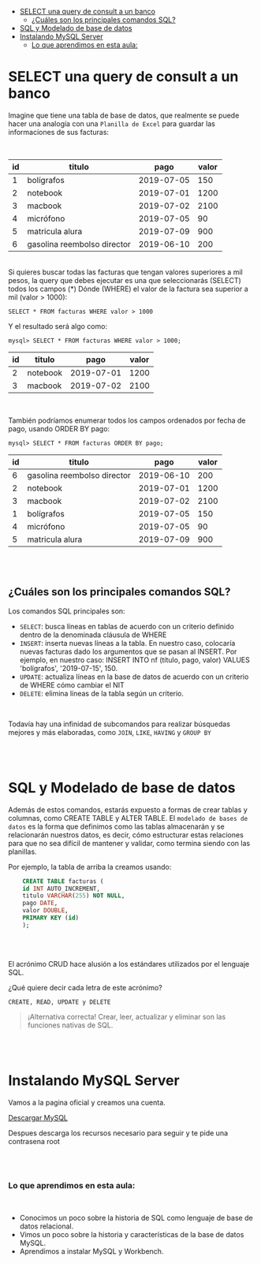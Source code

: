 - [SELECT una query de consult a un banco](#select-una-query-de-consult-a-un-banco)
  - [¿Cuáles son los principales comandos SQL?](#cuáles-son-los-principales-comandos-sql)
- [SQL y Modelado de base de datos](#sql-y-modelado-de-base-de-datos)
- [Instalando MySQL Server](#instalando-mysql-server)
    - [Lo que aprendimos en esta aula:](#lo-que-aprendimos-en-esta-aula)

# SELECT una query de consult a un banco

Imagine que tiene una tabla de base de datos, que realmente se puede hacer una analogía con una `Planilla de Excel` para guardar las informaciones de sus facturas:

<br>

| id  | titulo                      | pago       | valor |
| --- | --------------------------- | ---------- | ----- |
| 1   | bolígrafos                  | 2019-07-05 | 150   |
| 2   | notebook                    | 2019-07-01 | 1200  |
| 3   | macbook                     | 2019-07-02 | 2100  |
| 4   | micrófono                   | 2019-07-05 | 90    |
| 5   | matricula alura             | 2019-07-09 | 900   |
| 6   | gasolina reembolso director | 2019-06-10 | 200   |

<br>
Si quieres buscar todas las facturas que tengan valores superiores a mil pesos, la query que debes ejecutar es una que seleccionarás (SELECT) todos los campos (*) Dónde (WHERE) el valor de la factura sea superior a mil (valor > 1000):

<br>

    SELECT * FROM facturas WHERE valor > 1000

Y el resultado será algo como:

    mysql> SELECT * FROM facturas WHERE valor > 1000;

| id  | titulo   | pago       | valor |
| --- | -------- | ---------- | ----- |
| 2   | notebook | 2019-07-01 | 1200  |
| 3   | macbook  | 2019-07-02 | 2100  |

<br>

También podríamos enumerar todos los campos ordenados por fecha de pago, usando ORDER BY pago:

    mysql> SELECT * FROM facturas ORDER BY pago;

| id  | titulo                      | pago       | valor |
| --- | --------------------------- | ---------- | ----- |
| 6   | gasolina reembolso director | 2019-06-10 | 200   |
| 2   | notebook                    | 2019-07-01 | 1200  |
| 3   | macbook                     | 2019-07-02 | 2100  |
| 1   | bolígrafos                  | 2019-07-05 | 150   |
| 4   | micrófono                   | 2019-07-05 | 90    |
| 5   | matricula alura             | 2019-07-09 | 900   |

<br><br>

## ¿Cuáles son los principales comandos SQL?

Los comandos SQL principales son:

- `SELECT`: busca líneas en tablas de acuerdo con un criterio definido dentro de la denominada cláusula de WHERE
- `INSERT`: inserta nuevas líneas a la tabla. En nuestro caso, colocaría nuevas facturas dado los argumentos que se pasan al INSERT. Por ejemplo, en nuestro caso: INSERT INTO nf (título, pago, valor) VALUES 'bolígrafos', '2019-07-15', 150.
- `UPDATE`: actualiza líneas en la base de datos de acuerdo con un criterio de WHERE cómo cambiar el NIT
- `DELETE`: elimina líneas de la tabla según un criterio.

<br>

Todavía hay una infinidad de subcomandos para realizar búsquedas mejores y más elaboradas, como `JOIN`, `LIKE`, `HAVING` y `GROUP BY`

<br><br>

# SQL y Modelado de base de datos

Además de estos comandos, estarás expuesto a formas de crear tablas y columnas, como CREATE TABLE y ALTER TABLE. El `modelado de bases de datos` es la forma que definimos como las tablas almacenarán y se relacionarán nuestros datos, es decir, cómo estructurar estas relaciones para que no sea difícil de mantener y validar, como termina siendo con las planillas.

Por ejemplo, la tabla de arriba la creamos usando:

```sql
    CREATE TABLE facturas (
    id INT AUTO_INCREMENT,
    titulo VARCHAR(255) NOT NULL,
    pago DATE,
    valor DOUBLE,
    PRIMARY KEY (id)
    );
```

<br><br>

El acrónimo CRUD hace alusión a los estándares utilizados por el lenguaje SQL.

¿Qué quiere decir cada letra de este acrónimo?

`CREATE, READ, UPDATE y DELETE`

> ¡Alternativa correcta! Crear, leer, actualizar y eliminar son las funciones nativas de SQL.

<br><br>

# Instalando MySQL Server

Vamos a la pagina oficial y creamos una cuenta.

[Descargar MySQL](https://dev.mysql.com/downloads/workbench/)

Despues descarga los recursos necesario para seguir y te pide una contrasena root

<br><br>

### Lo que aprendimos en esta aula:

<br>

- Conocimos un poco sobre la historia de SQL como lenguaje de base de datos relacional.
- Vimos un poco sobre la historia y características de la base de datos MySQL.
- Aprendimos a instalar MySQL y Workbench.
